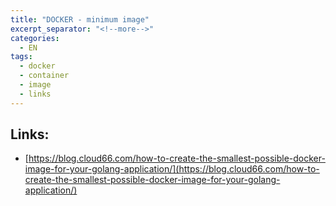 ```yaml
---
title: "DOCKER - minimum image"
excerpt_separator: "<!--more-->"
categories:
  - EN
tags:
  - docker
  - container
  - image
  - links
---
```





## Links:

* [https://blog.cloud66.com/how-to-create-the-smallest-possible-docker-image-for-your-golang-application/](https://blog.cloud66.com/how-to-create-the-smallest-possible-docker-image-for-your-golang-application/)




